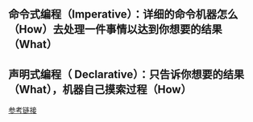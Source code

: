 

## 命令式编程（Imperative）：详细的命令机器怎么（How）去处理一件事情以达到你想要的结果（What）
## 声明式编程（ Declarative）：只告诉你想要的结果（What），机器自己摸索过程（How）

[参考链接](https://lotabout.me/2020/Declarative-vs-Imperative-language/?hmsr=codercto.com&utm_medium=codercto.com&utm_source=codercto.com)
